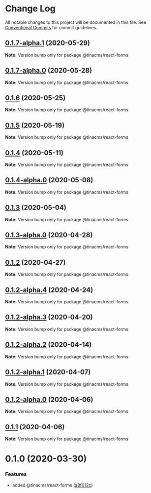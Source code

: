 # Change Log

All notable changes to this project will be documented in this file.
See [Conventional Commits](https://conventionalcommits.org) for commit guidelines.

## [0.1.7-alpha.1](https://github.com/tinacms/tinacms/compare/@tinacms/react-forms@0.1.7-alpha.0...@tinacms/react-forms@0.1.7-alpha.1) (2020-05-29)

**Note:** Version bump only for package @tinacms/react-forms





## [0.1.7-alpha.0](https://github.com/tinacms/tinacms/compare/@tinacms/react-forms@0.1.6...@tinacms/react-forms@0.1.7-alpha.0) (2020-05-28)

**Note:** Version bump only for package @tinacms/react-forms





## [0.1.6](https://github.com/tinacms/tinacms/compare/@tinacms/react-forms@0.1.5...@tinacms/react-forms@0.1.6) (2020-05-25)

**Note:** Version bump only for package @tinacms/react-forms





## [0.1.5](https://github.com/tinacms/tinacms/compare/@tinacms/react-forms@0.1.4...@tinacms/react-forms@0.1.5) (2020-05-19)

**Note:** Version bump only for package @tinacms/react-forms





## [0.1.4](https://github.com/tinacms/tinacms/compare/@tinacms/react-forms@0.1.4-alpha.0...@tinacms/react-forms@0.1.4) (2020-05-11)

**Note:** Version bump only for package @tinacms/react-forms





## [0.1.4-alpha.0](https://github.com/tinacms/tinacms/compare/@tinacms/react-forms@0.1.3...@tinacms/react-forms@0.1.4-alpha.0) (2020-05-08)

**Note:** Version bump only for package @tinacms/react-forms





## [0.1.3](https://github.com/tinacms/tinacms/compare/@tinacms/react-forms@0.1.3-alpha.0...@tinacms/react-forms@0.1.3) (2020-05-04)

**Note:** Version bump only for package @tinacms/react-forms





## [0.1.3-alpha.0](https://github.com/tinacms/tinacms/compare/@tinacms/react-forms@0.1.2...@tinacms/react-forms@0.1.3-alpha.0) (2020-04-28)

**Note:** Version bump only for package @tinacms/react-forms





## [0.1.2](https://github.com/tinacms/tinacms/compare/@tinacms/react-forms@0.1.2-alpha.4...@tinacms/react-forms@0.1.2) (2020-04-27)

**Note:** Version bump only for package @tinacms/react-forms





## [0.1.2-alpha.4](https://github.com/tinacms/tinacms/compare/@tinacms/react-forms@0.1.2-alpha.3...@tinacms/react-forms@0.1.2-alpha.4) (2020-04-24)

**Note:** Version bump only for package @tinacms/react-forms





## [0.1.2-alpha.3](https://github.com/tinacms/tinacms/compare/@tinacms/react-forms@0.1.2-alpha.2...@tinacms/react-forms@0.1.2-alpha.3) (2020-04-20)

**Note:** Version bump only for package @tinacms/react-forms





## [0.1.2-alpha.2](https://github.com/tinacms/tinacms/compare/@tinacms/react-forms@0.1.2-alpha.1...@tinacms/react-forms@0.1.2-alpha.2) (2020-04-14)

**Note:** Version bump only for package @tinacms/react-forms





## [0.1.2-alpha.1](https://github.com/tinacms/tinacms/compare/@tinacms/react-forms@0.1.2-alpha.0...@tinacms/react-forms@0.1.2-alpha.1) (2020-04-07)

**Note:** Version bump only for package @tinacms/react-forms





## [0.1.2-alpha.0](https://github.com/tinacms/tinacms/compare/@tinacms/react-forms@0.1.1...@tinacms/react-forms@0.1.2-alpha.0) (2020-04-06)

**Note:** Version bump only for package @tinacms/react-forms





## [0.1.1](https://github.com/tinacms/tinacms/compare/@tinacms/react-forms@0.1.0...@tinacms/react-forms@0.1.1) (2020-04-06)

**Note:** Version bump only for package @tinacms/react-forms





# 0.1.0 (2020-03-30)


### Features

* added @tinacms/react-forms ([a8f012c](https://github.com/tinacms/tinacms/commit/a8f012c))
